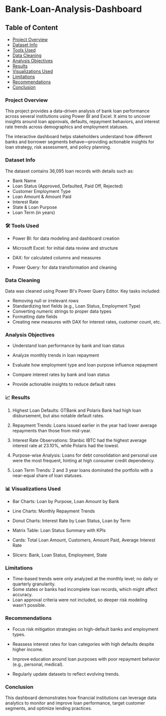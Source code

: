 # Bank-Loan-Analysis-Dashboard

## Table of Content

- [Project Overview](#Project-Overview)
- [Dataset Info](#Dataset-Info)
- [Tools Used](#Tools-Used)
- [Data Cleaning](#Data-Cleaning)
- [Analysis Objectives](#Analysis-Objectives)
- [Results](#Results)
- [Visualizations Used](#Visualizations-Used)
- [Limitations](#Limitations)
- [Recommendations](#Recommendations)
- [Conclusion](#Conclusion)

### Project Overview
This project provides a data-driven analysis of bank loan performance across several institutions using Power BI and Excel. It aims to uncover insights around loan approvals, defaults, repayment behaviors, and interest rate trends across demographics and employment statuses.

The interactive dashboard helps stakeholders understand how different banks and borrower segments behave—providing actionable insights for loan strategy, risk assessment, and policy planning.

### Dataset Info
The dataset contains 36,095 loan records with details such as:

- Bank Name
- Loan Status (Approved, Defaulted, Paid Off, Rejected)
- Customer Employment Type
- Loan Amount & Amount Paid
- Interest Rate
- State & Loan Purpose
- Loan Term (in years)

### 🛠️ Tools Used
- Power BI: for data modeling and dashboard creation

- Microsoft Excel: for initial data review and structure

- DAX: for calculated columns and measures

- Power Query: for data transformation and cleaning

### Data Cleaning
Data was cleaned using Power BI's Power Query Editor. Key tasks included:

- Removing null or irrelevant rows
- Standardizing text fields (e.g., Loan Status, Employment Type)
- Converting numeric strings to proper data types
- Formatting date fields
- Creating new measures with DAX for interest rates, customer count, etc.

### Analysis Objectives
- Understand loan performance by bank and loan status

- Analyze monthly trends in loan repayment

- Evaluate how employment type and loan purpose influence repayment

- Compare interest rates by bank and loan status

- Provide actionable insights to reduce default rates

### 📈 Results
1. Highest Loan Defaults: GTBank and Polaris Bank had high loan disbursement, but also notable default rates.

2. Repayment Trends: Loans issued earlier in the year had lower average repayments than those from mid-year.

3. Interest Rate Observations: Stanbic IBTC had the highest average interest rate at 23.10%, while Polaris had the lowest.

4. Purpose-wise Analysis: Loans for debt consolidation and personal use were the most frequent, hinting at high consumer credit dependency.

5. Loan Term Trends: 2 and 3 year loans dominated the portfolio with a near-equal share of loan statuses.

### 📊 Visualizations Used
- Bar Charts: Loan by Purpose, Loan Amount by Bank

- Line Charts: Monthly Repayment Trends

- Donut Charts: Interest Rate by Loan Status, Loan by Term

- Matrix Table: Loan Status Summary with KPIs

- Cards: Total Loan Amount, Customers, Amount Paid, Average Interest Rate

- Slicers: Bank, Loan Status, Employment, State

### Limitations
- Time-based trends were only analyzed at the monthly level; no daily or quarterly granularity.
- Some states or banks had incomplete loan records, which might affect accuracy.
- Loan approval criteria were not included, so deeper risk modeling wasn't possible.

### Recommendations
- Focus risk mitigation strategies on high-default banks and employment types.

- Reassess interest rates for loan categories with high defaults despite higher income.

- Improve education around loan purposes with poor repayment behavior (e.g., personal, medical).

- Regularly update datasets to reflect evolving trends.

### Conclusion
This dashboard demonstrates how financial institutions can leverage data analytics to monitor and improve loan performance, target customer segments, and optimize lending practices. 
